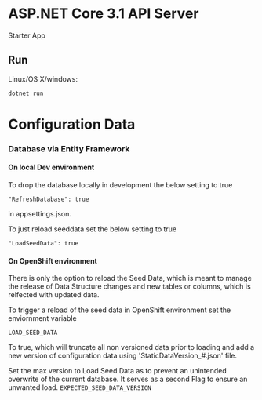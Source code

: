 #  ASP.NET Core 3.1 API Server

Starter App 

## Run

Linux/OS X/windows:

```
dotnet run
```
 
# Configuration Data 


### Database via Entity Framework


#### On local Dev environment
To drop the database locally in development the below setting to true
```
"RefreshDatabase": true
```
in appsettings.json.

To just reload seeddata set the below setting to true
```
"LoadSeedData": true
```


#### On OpenShift environment
There is only the option to reload the Seed Data, which is meant to manage the release of Data Structure changes and new tables or columns, which is relfected with updated data.

To trigger a reload of the seed data in OpenShift environment set the enviornment variable

`LOAD_SEED_DATA`

To true, which will truncate all non versioned data prior to loading and add a new version of configuration data using 'StaticDataVersion_#.json' file. 



Set the max version to Load Seed Data as to prevent an unintended overwrite of the current database.  It serves as a second Flag to ensure an unwanted load.
`EXPECTED_SEED_DATA_VERSION`
